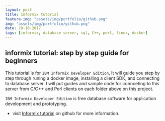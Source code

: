```yaml
---
layout: post
title: Informix tutorial
feature-img: "assets/img/portfolio/github.png"
img: "assets/img/portfolio/github.png"
date: 20-10-2017
tags: [informix, database server, sql, C++, perl, linux, docker]
---
```


<!-- ![image]({{ page.img | relative_url }}) -->

## informix tutorial: step by step guide for beginners

This tutorial is for ```IBM Informix Developer Edition```, It will guide you step by step through runing a docker image, installing a client SDK, and connecting to database server. I will put guides and sample code for connceting to this server from C/C++ and Perl clients on each folder above on this project.

```IBM Informix Developer Edition``` is free database software for application development and prototyping.

* visit [Informix tutorial](https://github.com/merajabi/informix-tutorial-step-by-step-guide-for-beginners) on github for more information.
